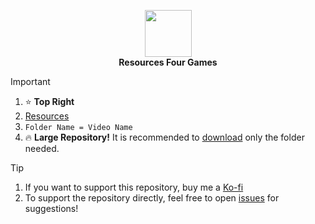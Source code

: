 <p align="center">
  <img width="75" src="https://github.com/user-attachments/assets/6eabad91-19f3-4101-bc4c-b8d2c1820c94" />
  <br />
  <strong>Resources Four Games</strong>
</p>

> [!IMPORTANT]
> 1. ⭐ **Top Right**
> 2. <a href="https://github.com/FourGames/FourGames/tree/main/Resources">Resources</a>
> 3. `Folder Name = Video Name`
> 4. 🔥 **Large Repository!** It is recommended to <a href="https://download-directory.github.io/">download</a> only the folder needed.

> [!TIP]
> 1. If you want to support this repository, buy me a <a href="https://ko-fi.com/fourgames">Ko-fi</a>
> 2. To support the repository directly, feel free to open <a href="https://github.com/FourGames/FourGames/issues">issues</a> for suggestions!
